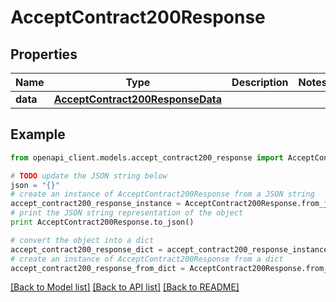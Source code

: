 # AcceptContract200Response


## Properties
Name | Type | Description | Notes
------------ | ------------- | ------------- | -------------
**data** | [**AcceptContract200ResponseData**](AcceptContract200ResponseData.md) |  | 

## Example

```python
from openapi_client.models.accept_contract200_response import AcceptContract200Response

# TODO update the JSON string below
json = "{}"
# create an instance of AcceptContract200Response from a JSON string
accept_contract200_response_instance = AcceptContract200Response.from_json(json)
# print the JSON string representation of the object
print AcceptContract200Response.to_json()

# convert the object into a dict
accept_contract200_response_dict = accept_contract200_response_instance.to_dict()
# create an instance of AcceptContract200Response from a dict
accept_contract200_response_from_dict = AcceptContract200Response.from_dict(accept_contract200_response_dict)
```
[[Back to Model list]](../README.md#documentation-for-models) [[Back to API list]](../README.md#documentation-for-api-endpoints) [[Back to README]](../README.md)


